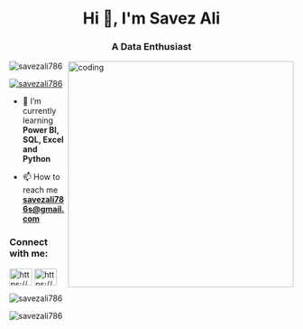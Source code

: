 <h1 align="center">Hi 👋, I'm Savez Ali</h1>
<h3 align="center">A Data Enthusiast</h3>

<img align="right" alt="coding" width="400" src="https://camo.githubusercontent.com/130ffc354b6ee3c8c9e506276e598bf4e19ea7950df203dacf6aeee4fc543a50/68747470733a2f2f616e616c7974696373696e6469616d61672e636f6d2f77702d636f6e74656e742f75706c6f6164732f323031382f31322f646576656c6f7065722d6472696262626c652e676966">

<p align="left"> <img src="https://komarev.com/ghpvc/?username=savezali786&label=Profile%20views&color=0e75b6&style=flat" alt="savezali786" /> </p>

<p align="left"> <a href="https://github.com/ryo-ma/github-profile-trophy"><img src="https://github-profile-trophy.vercel.app/?username=savezali786" alt="savezali786" /></a> </p>

- 🌱 I’m currently learning **Power BI, SQL, Excel and Python**

- 📫 How to reach me **savezali786s@gmail.com**

<h3 align="left">Connect with me:</h3>
<p align="left">
<a href="https://linkedin.com/in/https://www.linkedin.com/in/savez-ali/" target="blank"><img align="center" src="https://raw.githubusercontent.com/rahuldkjain/github-profile-readme-generator/master/src/images/icons/Social/linked-in-alt.svg" alt="https://www.linkedin.com/in/savez-ali/" height="30" width="40" /></a>
<a href="https://instagram.com/https://www.instagram.com/savezali786_/profilecard/?igsh=mtf1bjgxzxvwawl6yq==" target="blank"><img align="center" src="https://raw.githubusercontent.com/rahuldkjain/github-profile-readme-generator/master/src/images/icons/Social/instagram.svg" alt="https://www.instagram.com/savezali786_/profilecard/?igsh=mtf1bjgxzxvwawl6yq==" height="30" width="40" /></a>
</p>

<p><img align="center" src="https://github-readme-stats.vercel.app/api/top-langs?username=savezali786&show_icons=true&locale=en&layout=compact" alt="savezali786" /></p>

<p><img align="center" src="https://github-readme-streak-stats.herokuapp.com/?user=savezali786&" alt="savezali786" /></p>
